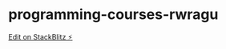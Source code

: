 # programming-courses-rwragu

[Edit on StackBlitz ⚡️](https://stackblitz.com/edit/programming-courses-rwragu)